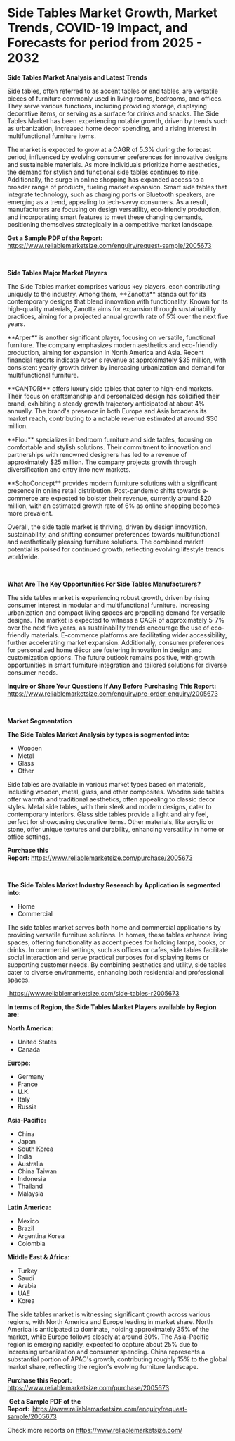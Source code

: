 <p><h1>Side Tables Market Growth, Market Trends, COVID-19 Impact, and Forecasts for period from 2025 - 2032</h1></p><p><strong>Side Tables Market Analysis and Latest Trends</strong></p>
<p><p>Side tables, often referred to as accent tables or end tables, are versatile pieces of furniture commonly used in living rooms, bedrooms, and offices. They serve various functions, including providing storage, displaying decorative items, or serving as a surface for drinks and snacks. The Side Tables Market has been experiencing notable growth, driven by trends such as urbanization, increased home decor spending, and a rising interest in multifunctional furniture items.</p><p>The market is expected to grow at a CAGR of 5.3% during the forecast period, influenced by evolving consumer preferences for innovative designs and sustainable materials. As more individuals prioritize home aesthetics, the demand for stylish and functional side tables continues to rise. Additionally, the surge in online shopping has expanded access to a broader range of products, fueling market expansion. Smart side tables that integrate technology, such as charging ports or Bluetooth speakers, are emerging as a trend, appealing to tech-savvy consumers. As a result, manufacturers are focusing on design versatility, eco-friendly production, and incorporating smart features to meet these changing demands, positioning themselves strategically in a competitive market landscape.</p></p>
<p><strong>Get a Sample PDF of the Report:&nbsp;</strong> <a href="https://www.reliablemarketsize.com/enquiry/request-sample/2005673?utm_campaign=2890&utm_medium=2&utm_source=Github&utm_content=ia&utm_term=05042025&utm_id=side-tables">https://www.reliablemarketsize.com/enquiry/request-sample/2005673</a></p>
<p>&nbsp;</p>
<p><strong>Side Tables Major Market Players</strong></p>
<p><p>The Side Tables market comprises various key players, each contributing uniquely to the industry. Among them, **Zanotta** stands out for its contemporary designs that blend innovation with functionality. Known for its high-quality materials, Zanotta aims for expansion through sustainability practices, aiming for a projected annual growth rate of 5% over the next five years. </p><p>**Arper** is another significant player, focusing on versatile, functional furniture. The company emphasizes modern aesthetics and eco-friendly production, aiming for expansion in North America and Asia. Recent financial reports indicate Arper's revenue at approximately $35 million, with consistent yearly growth driven by increasing urbanization and demand for multifunctional furniture.</p><p>**CANTORI** offers luxury side tables that cater to high-end markets. Their focus on craftsmanship and personalized design has solidified their brand, exhibiting a steady growth trajectory anticipated at about 4% annually. The brand's presence in both Europe and Asia broadens its market reach, contributing to a notable revenue estimated at around $30 million.</p><p>**Flou** specializes in bedroom furniture and side tables, focusing on comfortable and stylish solutions. Their commitment to innovation and partnerships with renowned designers has led to a revenue of approximately $25 million. The company projects growth through diversification and entry into new markets.</p><p>**SohoConcept** provides modern furniture solutions with a significant presence in online retail distribution. Post-pandemic shifts towards e-commerce are expected to bolster their revenue, currently around $20 million, with an estimated growth rate of 6% as online shopping becomes more prevalent.</p><p>Overall, the side table market is thriving, driven by design innovation, sustainability, and shifting consumer preferences towards multifunctional and aesthetically pleasing furniture solutions. The combined market potential is poised for continued growth, reflecting evolving lifestyle trends worldwide.</p></p>
<p>&nbsp;</p>
<p><strong>What Are The Key Opportunities For Side Tables Manufacturers?</strong></p>
<p><p>The side tables market is experiencing robust growth, driven by rising consumer interest in modular and multifunctional furniture. Increasing urbanization and compact living spaces are propelling demand for versatile designs. The market is expected to witness a CAGR of approximately 5-7% over the next five years, as sustainability trends encourage the use of eco-friendly materials. E-commerce platforms are facilitating wider accessibility, further accelerating market expansion. Additionally, consumer preferences for personalized home décor are fostering innovation in design and customization options. The future outlook remains positive, with growth opportunities in smart furniture integration and tailored solutions for diverse consumer needs.</p></p>
<p><strong>Inquire or Share Your Questions If Any Before Purchasing This Report:</strong> <a href="https://www.reliablemarketsize.com/enquiry/pre-order-enquiry/2005673?utm_campaign=2890&utm_medium=2&utm_source=Github&utm_content=ia&utm_term=05042025&utm_id=side-tables">https://www.reliablemarketsize.com/enquiry/pre-order-enquiry/2005673</a></p>
<p>&nbsp;</p>
<p><strong>Market Segmentation</strong></p>
<p><strong>The Side Tables Market Analysis by types is segmented into:</strong></p>
<p><ul><li>Wooden</li><li>Metal</li><li>Glass</li><li>Other</li></ul></p>
<p><p>Side tables are available in various market types based on materials, including wooden, metal, glass, and other composites. Wooden side tables offer warmth and traditional aesthetics, often appealing to classic decor styles. Metal side tables, with their sleek and modern designs, cater to contemporary interiors. Glass side tables provide a light and airy feel, perfect for showcasing decorative items. Other materials, like acrylic or stone, offer unique textures and durability, enhancing versatility in home or office settings.</p></p>
<p><strong>Purchase this Report:&nbsp;</strong><a href="https://www.reliablemarketsize.com/purchase/2005673?utm_campaign=2890&utm_medium=2&utm_source=Github&utm_content=ia&utm_term=05042025&utm_id=side-tables">https://www.reliablemarketsize.com/purchase/2005673</a></p>
<p>&nbsp;</p>
<p><strong>The Side Tables Market Industry Research by Application is segmented into:</strong></p>
<p><ul><li>Home</li><li>Commercial</li></ul></p>
<p><p>The side tables market serves both home and commercial applications by providing versatile furniture solutions. In homes, these tables enhance living spaces, offering functionality as accent pieces for holding lamps, books, or drinks. In commercial settings, such as offices or cafes, side tables facilitate social interaction and serve practical purposes for displaying items or supporting customer needs. By combining aesthetics and utility, side tables cater to diverse environments, enhancing both residential and professional spaces.</p></p>
<p><a href="https://www.reliablemarketsize.com/side-tables-r2005673?utm_campaign=2890&utm_medium=2&utm_source=Github&utm_content=ia&utm_term=05042025&utm_id=side-tables">&nbsp;https://www.reliablemarketsize.com/side-tables-r2005673</a></p>
<p><strong>In terms of Region, the Side Tables Market Players available by Region are:</strong></p>
<p>
    <p> <strong> North America: </strong>
        <ul>
            <li>United States</li>
            <li>Canada</li>
        </ul>
        </p> 
    <p> <strong> Europe: </strong>
        <ul>
            <li>Germany</li>
            <li>France</li>
            <li>U.K.</li>
            <li>Italy</li>
            <li>Russia</li>
        </ul>
        </p> 
    <p> <strong> Asia-Pacific: </strong>
        <ul>
            <li>China</li>
            <li>Japan</li>
            <li>South Korea</li>
            <li>India</li>
            <li>Australia</li>
            <li>China Taiwan</li>
            <li>Indonesia</li>
            <li>Thailand</li>
            <li>Malaysia</li>
        </ul>
        </p> 
    <p> <strong> Latin America: </strong>
        <ul>
            <li>Mexico</li>
            <li>Brazil</li>
            <li>Argentina Korea</li>
            <li>Colombia</li>
        </ul>
        </p> 
    <p> <strong> Middle East & Africa: </strong>
        <ul>
            <li>Turkey</li>
            <li>Saudi</li>
            <li>Arabia</li>
            <li>UAE</li>
            <li>Korea</li>
        </ul>
    </p>
    </p>
<p><p>The side tables market is witnessing significant growth across various regions, with North America and Europe leading in market share. North America is anticipated to dominate, holding approximately 35% of the market, while Europe follows closely at around 30%. The Asia-Pacific region is emerging rapidly, expected to capture about 25% due to increasing urbanization and consumer spending. China represents a substantial portion of APAC's growth, contributing roughly 15% to the global market share, reflecting the region's evolving furniture landscape.</p></p>
<p><strong>Purchase this Report: </strong><a href="https://www.reliablemarketsize.com/purchase/2005673?utm_campaign=2890&utm_medium=2&utm_source=Github&utm_content=ia&utm_term=05042025&utm_id=side-tables">https://www.reliablemarketsize.com/purchase/2005673</a></p>
<p>&nbsp;<strong>Get a Sample PDF of the Report:&nbsp;&nbsp;</strong><a href="https://www.reliablemarketsize.com/enquiry/request-sample/2005673?utm_campaign=2890&utm_medium=2&utm_source=Github&utm_content=ia&utm_term=05042025&utm_id=side-tables">https://www.reliablemarketsize.com/enquiry/request-sample/2005673</a></p>
<p><strong></strong></p>
<p>Check more reports on <a href="https://www.reliablemarketsize.com/?utm_campaign=2890&utm_medium=2&utm_source=Github&utm_content=ia&utm_term=05042025&utm_id=side-tables">https://www.reliablemarketsize.com/</a></p>